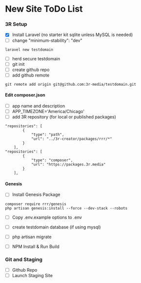 # New Site ToDo List

### 3R Setup
- [x] Install Laravel (no starter kit sqlite unless MySQL is needed)
- [ ] change "minimum-stability": "dev"
````
laravel new testdomain
````
- [ ] herd secure testdomain
- [ ] git init
- [ ] create github repo
- [ ] add github remote
````
git remote add origin git@github.com:3r-media/testdomain.git
````
#### Edit composer.json
  - [ ] app name and description
  - [ ] APP_TIMEZONE='America/Chicago'
  - [ ] add 3R repository (for local or published packages)
```
"repositories": [
        {
            "type": "path",
            "url": "../3r-creator/packages/rrr/*"
        }
    ],
"repositories": [
        {
            "type": "composer",
            "url": "https://packages.3r.media"
        }
    ],
```
#### Genesis
- [ ] Install Genesis Package
````
composer require rrr/genesis 
php artisan genesis:install --force --dev-stack --robots
````
- [ ] Copy .env.example options to .env
- [ ] create testdomain database (if using mysql)
- [ ] php artisan migrate
- [ ] NPM Install & Run Build



### Git and Staging
- [ ] Github Repo
- [ ] Launch Staging Site
